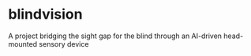 # blindvision
A project bridging the sight gap for the blind through an AI-driven head-mounted sensory device
